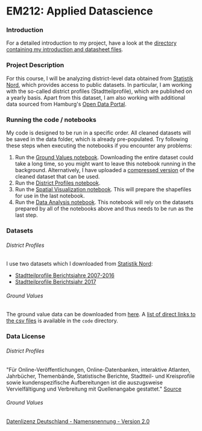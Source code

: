 # EM212: Applied Datascience

### Introduction

For a detailed introduction to my project, have a look at the [directory containing my introduction and datasheet files](intro_datasheet).

### Project Description
For this course, I will be analyzing district-level data obtained from [Statistik Nord](https://www.statistik-nord.de/), which provides access to public datasets. In particular, I am working with the so-called district profiles (Stadtteilprofile), which are published on a yearly basis. Apart from this dataset, I am also working with
additional data sourced from Hamburg's [Open Data Portal](http://suche.transparenz.hamburg.de/dataset/bodenrichtwerte-fur-hamburg6?forceWeb=true).

### Running the code / notebooks
My code is designed to be run in a specific order. All cleaned datasets will be saved in the data folder, which is already pre-populated. Try following these steps when executing the notebooks if you encounter any problems:
1.   Run the [Ground Values notebook](notebooks/values.ipynb). Downloading the entire dataset could take a long time, so you might want to leave this notebook running in the background. Alternatively, I have uploaded a [compressed version](data/joined_ground_values.pkl.zip) of the cleaned dataset that can be used.
2.   Run the [District Profiles notebook](notebooks/profiles.ipynb).
3.   Run the [Spatial Visualization notebook](notebooks/spatial.ipynb). This will prepare the shapefiles for use in the last notebook.
4.   Run the [Data Analysis notebook](notebooks/analysis.ipynb). This notebook will rely on the datasets prepared by all of the notebooks above and thus needs to be run as the last step.

### Datasets
###### District Profiles
I use two datasets which I downloaded from [Statistik Nord](https://www.statistik-nord.de/):
- [Stadtteilprofile Berichtsjahre 2007-2016](https://www.statistik-nord.de/fileadmin/Dokumente/Datenbanken_und_Karten/Stadtteilprofile/Stadtteilprofile-Berichtsjahre-2007-2016.xlsx)
- [Stadtteilprofile Berichtsjahr 2017](https://www.statistik-nord.de/fileadmin/Dokumente/Datenbanken_und_Karten/Stadtteilprofile/StadtteilprofileBerichtsjahr2017.xlsx)

###### Ground Values
The ground value data can be downloaded from [here](http://suche.transparenz.hamburg.de/dataset/bodenrichtwerte-fur-hamburg6?forceWeb=true). A [list of direct links to the csv files](code/urls.txt) is available in the ```code```
directory.

### Data License
###### District Profiles
"Für Online-Veröffentlichungen, Online-Datenbanken, interaktive Atlanten, Jahrbücher, Themenbände, Statistische Berichte, Stadtteil- und Kreisprofile sowie kundenspezifische Aufbereitungen ist die auszugsweise Vervielfältigung und Verbreitung mit Quellenangabe gestattet." [Source](https://www.statistik-nord.de/agb/)

###### Ground Values
[Datenlizenz Deutschland - Namensnennung - Version 2.0](https://www.govdata.de/dl-de/by-2-0)
